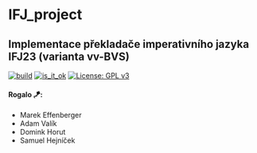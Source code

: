 # IFJ_project
## Implementace překladače imperativního jazyka IFJ23 (varianta vv-BVS)

[![build](https://github.com/MEffenberger/IFJ/actions/workflows/build.yml/badge.svg)](https://github.com/MEffenberger/IFJ/actions/workflows/build.yml)
[![is_it_ok](https://github.com/MEffenberger/IFJ/actions/workflows/is_it_ok.yml/badge.svg)](https://github.com/MEffenberger/IFJ/actions/workflows/is_it_ok.yml)
[![License: GPL v3](https://img.shields.io/badge/License-GPLv3-blue.svg)](https://www.gnu.org/licenses/gpl-3.0)

#### Rogalo 🪁:
- Marek Effenberger <xeffen00>
- Adam Valík <xvalik05>
- Domink Horut <xhorut01>
- Samuel Hejníček <xhejni00>